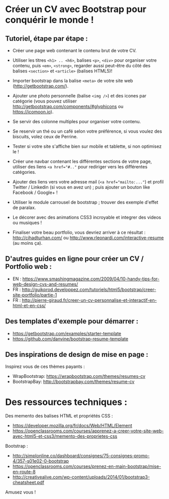 # Créer un CV avec Bootstrap pour conquérir le monde !

## Tutoriel, étape par étape :

* Créer une page web contenant le contenu brut de votre CV.

* Utiliser les titres `<h1> .. <h6>`, balises `<p>`, `<div>` pour organiser votre contenu, puis `<em>`, `<strong>`, regarder aussi peut-être du côté des balises `<section>` et `<article>` (balises HTML5)!

* Importer bootstrap dans la balise `<meta>` de votre site web (<http://getbootstrap.com/>).

* Ajouter une photo personnelle (balise `<img />`) et des icones par catégorie (vous pouvez utiliser <http://getbootstrap.com/components/#glyphicons> ou <https://icomoon.io>).

* Se servir des colonne multiples pour organiser votre contenu.

* Se reservir un thé ou un café selon votre préférence, si vous voulez des biscuits, volez ceux de Perrine.

* Tester si votre site s'affiche bien sur mobile et tablette, si non optimisez le !

* Créer une navbar contenant les différentes sections de votre page, utiliser des liens `<a href="#.."` pour rediriger vers les différentes catégories.

* Ajouter des liens vers votre adresse mail (`<a href="mailto:..."`) et profil Twitter / Linkedin (si vous en avez un) ; puis ajouter un bouton like Facebook / Google+ !

* Utiliser le module carrousel de bootstrap ; trouver des exemple d'effet de paralax.

* Le décorer avec des animations CSS3 incroyable et integrer des videos ou musiques !

* Finaliser votre beau portfolio, vous devriez arriver à ce résultat : <http://cihadturhan.com/> ou <http://www.rleonardi.com/interactive-resume> (au moins ça).


## D'autres guides en ligne pour créer un CV / Portfolio web :

* EN : <https://www.smashingmagazine.com/2009/04/10-handy-tips-for-web-design-cvs-and-resumes/>
* FR : <http://guikprod.developpez.com/tutoriels/html5/bootstrap/creer-site-portfolio/partie-1>
* FR : <http://pierre-giraud.fr/creer-un-cv-personnalise-et-interactif-en-html-et-en-css/>


## Des templates d'exemple pour démarrer :

* <https://getbootstrap.com/examples/starter-template>
* <https://github.com/danvine/bootstrap-resume-template>


## Des inspirations de design de mise en page :

Inspirez vous de ces thèmes payants :

* WrapBootstrap: <https://wrapbootstrap.com/themes/resumes-cv>
* BootstrapBay: <http://bootstrapbay.com/themes/resume-cv>


# Des ressources techniques :

Des memento des balises HTML et propriétés CSS :

* <https://developer.mozilla.org/fr/docs/Web/HTML/Element>
* <https://openclassrooms.com/courses/apprenez-a-creer-votre-site-web-avec-html5-et-css3/memento-des-proprietes-css>

Bootstrap :

* <http://simplonline.co/dashboard/consignes/75-consignes-promo-4/357-s01e02-0-bootstrap>
* <https://openclassrooms.com/courses/prenez-en-main-bootstrap/mise-en-route-8>
* <http://creativealive.com/wp-content/uploads/2014/01/bootstrap3-cheatsheet.pdf>

Amusez vous !
